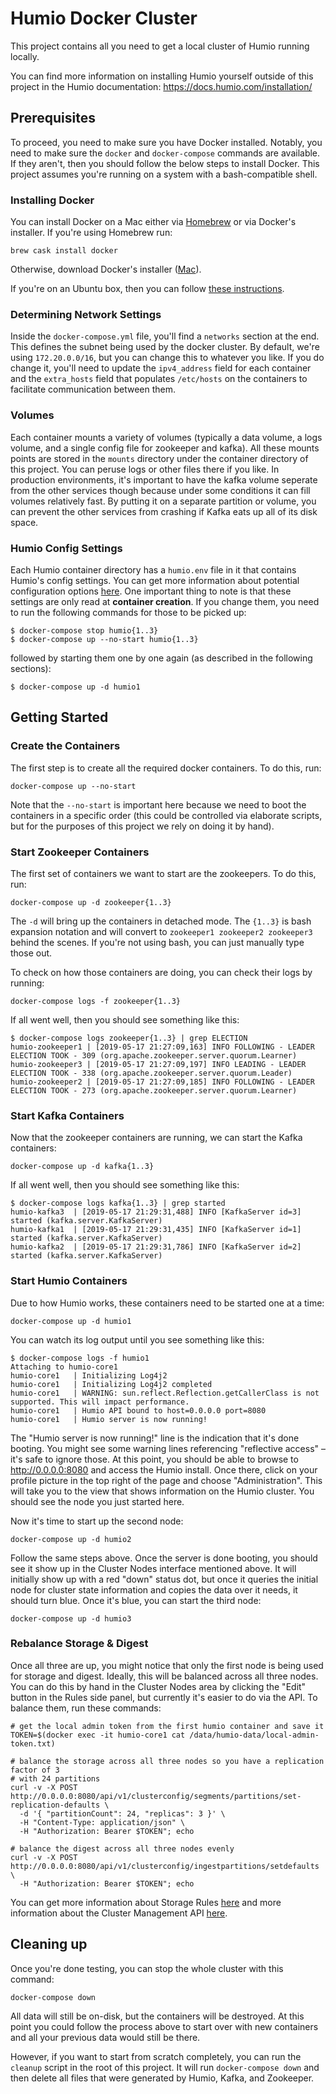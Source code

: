 # Humio Docker Cluster

This project contains all you need to get a local cluster of Humio running
locally.

You can find more information on installing Humio yourself outside of this
project in the Humio documentation: https://docs.humio.com/installation/

## Prerequisites

To proceed, you need to make sure you have Docker installed. Notably, you
need to make sure the `docker` and `docker-compose` commands are available.
If they aren't, then you should follow the below steps to install Docker.
This project assumes you're running on a system with a bash-compatible shell.

### Installing Docker

You can install Docker on a Mac either via [Homebrew](https://brew.sh/) or
via Docker's installer. If you're using Homebrew run:

```
brew cask install docker
```

Otherwise, download Docker's installer ([Mac](https://docs.docker.com/docker-for-mac/install/)).

If you're on an Ubuntu box, then you can follow [these instructions](https://www.ostechnix.com/install-docker-ubuntu/).

### Determining Network Settings

Inside the `docker-compose.yml` file, you'll find a `networks` section at the end.
This defines the subnet being used by the docker cluster. By default, we're using
`172.20.0.0/16`, but you can change this to whatever you like. If you do change it,
you'll need to update the `ipv4_address` field for each container and the
`extra_hosts` field that populates `/etc/hosts` on the containers to facilitate
communication between them.

### Volumes

Each container mounts a variety of volumes (typically a data volume, a logs volume,
and a single config file for zookeeper and kafka). All these mounts points are stored
in the `mounts` directory under the container directory of this project. You can
peruse logs or other files there if you like. In production environments, it's
important to have the kafka volume seperate from the other services though because
under some conditions it can fill volumes relatively fast. By putting it on a separate
partition or volume, you can prevent the other services from crashing if Kafka eats
up all of its disk space.

### Humio Config Settings

Each Humio container directory has a `humio.env` file in it that contains Humio's
config settings. You can get more information about potential configuration options
[here](https://docs.humio.com/configuration/). One important thing to note is that
these settings are only read at **container creation**. If you change them, you need
to run the following commands for those to be picked up:

```
$ docker-compose stop humio{1..3}
$ docker-compose up --no-start humio{1..3}
```

followed by starting them one by one again (as described in the following sections):

```
$ docker-compose up -d humio1
```

## Getting Started

### Create the Containers

The first step is to create all the required docker containers. To do this, run:

```
docker-compose up --no-start
```

Note that the `--no-start` is important here because we need to boot the containers
in a specific order (this could be controlled via elaborate scripts, but for the
purposes of this project we rely on doing it by hand).

### Start Zookeeper Containers

The first set of containers we want to start are the zookeepers. To do this, run:

```
docker-compose up -d zookeeper{1..3}
```

The `-d` will bring up the containers in detached mode. The `{1..3}` is bash
expansion notation and will convert to `zookeeper1 zookeeper2 zookeeper3`
behind the scenes. If you're not using bash, you can just manually type those
out.

To check on how those containers are doing, you can check their logs by
running:

```
docker-compose logs -f zookeeper{1..3}
```

If all went well, then you should see something like this:

```shell
$ docker-compose logs zookeeper{1..3} | grep ELECTION
humio-zookeeper1 | [2019-05-17 21:27:09,163] INFO FOLLOWING - LEADER ELECTION TOOK - 309 (org.apache.zookeeper.server.quorum.Learner)
humio-zookeeper3 | [2019-05-17 21:27:09,197] INFO LEADING - LEADER ELECTION TOOK - 338 (org.apache.zookeeper.server.quorum.Leader)
humio-zookeeper2 | [2019-05-17 21:27:09,185] INFO FOLLOWING - LEADER ELECTION TOOK - 273 (org.apache.zookeeper.server.quorum.Learner)
```

### Start Kafka Containers

Now that the zookeeper containers are running, we can start the Kafka containers:

```
docker-compose up -d kafka{1..3}
```

If all went well, then you should see something like this:

```
$ docker-compose logs kafka{1..3} | grep started
humio-kafka3  | [2019-05-17 21:29:31,488] INFO [KafkaServer id=3] started (kafka.server.KafkaServer)
humio-kafka1  | [2019-05-17 21:29:31,435] INFO [KafkaServer id=1] started (kafka.server.KafkaServer)
humio-kafka2  | [2019-05-17 21:29:31,786] INFO [KafkaServer id=2] started (kafka.server.KafkaServer)
```

### Start Humio Containers

Due to how Humio works, these containers need to be started one at a time:

```
docker-compose up -d humio1
```

You can watch its log output until you see something like this:

```shell
$ docker-compose logs -f humio1
Attaching to humio-core1
humio-core1   | Initializing Log4j2
humio-core1   | Initializing Log4j2 completed
humio-core1   | WARNING: sun.reflect.Reflection.getCallerClass is not supported. This will impact performance.
humio-core1   | Humio API bound to host=0.0.0.0 port=8080
humio-core1   | Humio server is now running!
```

The "Humio server is now running!" line is the indication that it's done booting.
You might see some warning lines referencing "reflective access" – it's safe to
ignore those. At this point, you should be able to browse to http://0.0.0.0:8080
and access the Humio install. Once there, click on your profile picture in the top
right of the page and choose "Administration". This will take you to the view
that shows information on the Humio cluster. You should see the node you just started
here.

Now it's time to start up the second node:

```
docker-compose up -d humio2
```

Follow the same steps above. Once the server is done booting, you should see it show
up in the Cluster Nodes interface mentioned above. It will initially show up with
a red "down" status dot, but once it queries the initial node for cluster state
information and copies the data over it needs, it should turn blue. Once it's blue, you
can start the third node:

```
docker-compose up -d humio3
```

### Rebalance Storage & Digest

Once all three are up, you might notice that only the first node is being used for
storage and digest. Ideally, this will be balanced across all three nodes. You can
do this by hand in the Cluster Nodes area by clicking the "Edit" button in the Rules
side panel, but currently it's easier to do via the API. To balance them, run these
commands:

```shell
# get the local admin token from the first humio container and save it
TOKEN=$(docker exec -it humio-core1 cat /data/humio-data/local-admin-token.txt)

# balance the storage across all three nodes so you have a replication factor of 3
# with 24 partitions
curl -v -X POST http://0.0.0.0:8080/api/v1/clusterconfig/segments/partitions/set-replication-defaults \
  -d '{ "partitionCount": 24, "replicas": 3 }' \
  -H "Content-Type: application/json" \
  -H "Authorization: Bearer $TOKEN"; echo

# balance the digest across all three nodes evenly
curl -v -X POST http://0.0.0.0:8080/api/v1/clusterconfig/ingestpartitions/setdefaults \
  -H "Authorization: Bearer $TOKEN"; echo
```

You can get more information about Storage Rules [here](https://docs.humio.com/administration/storage-rules/)
and more information about the Cluster Management API [here](https://docs.humio.com/api/cluster-management-api/).

## Cleaning up

Once you're done testing, you can stop the whole cluster with this command:

```
docker-compose down
```

All data will still be on-disk, but the containers will be destroyed. At this
point you could follow the process above to start over with new containers and
all your previous data would still be there.

However, if you want to start from scratch completely, you can run the `cleanup`
script in the root of this project. It will run `docker-compose down` and then
delete all files that were generated by Humio, Kafka, and Zookeeper.